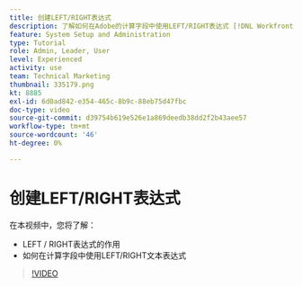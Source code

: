 ```yaml
---
title: 创建LEFT/RIGHT表达式
description: 了解如何在Adobe的计算字段中使用LEFT/RIGHT表达式 [!DNL Workfront].
feature: System Setup and Administration
type: Tutorial
role: Admin, Leader, User
level: Experienced
activity: use
team: Technical Marketing
thumbnail: 335179.png
kt: 8885
exl-id: 6d0ad842-e354-465c-8b9c-88eb75d47fbc
doc-type: video
source-git-commit: d39754b619e526e1a869deedb38dd2f2b43aee57
workflow-type: tm+mt
source-wordcount: '46'
ht-degree: 0%

---
```


# 创建LEFT/RIGHT表达式

在本视频中，您将了解：

* LEFT / RIGHT表达式的作用
* 如何在计算字段中使用LEFT/RIGHT文本表达式

>[!VIDEO](https://video.tv.adobe.com/v/335179/?quality=12)
